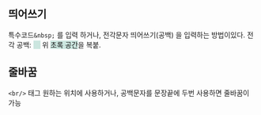 ## **띄어쓰기**

특수코드`&nbsp;` 를 입력 하거나, 
전각문자 띄어쓰기(공백) 을 입력하는 방법이있다.
전각 공백: <span style="background:rgba(3, 135, 102, 0.2)"> </span>
위 <span style="background:rgba(3, 135, 102, 0.2)">초록 공간</span>을 복붙.

## **줄바꿈**

`<br/>` 태그 원하는 위치에 사용하거나,
공백문자를 문장끝에 두번 사용하면 줄바꿈이 가능